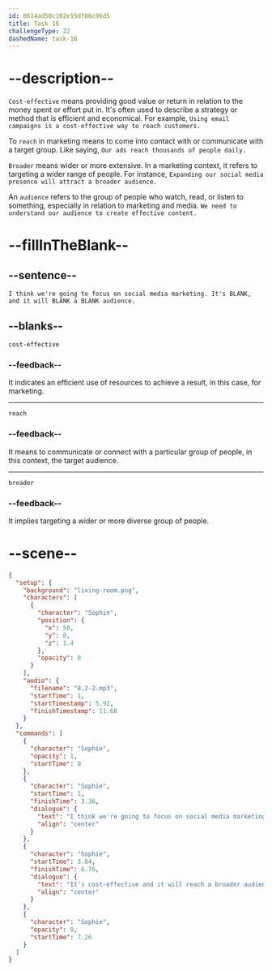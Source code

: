 ```yaml
---
id: 6614ad58c102e15df06c96d5
title: Task 16
challengeType: 22
dashedName: task-16
---
```


<!-- (Audio) Sophie: I think we're going to focus on social media marketing. It's cost-effective, and it will reach a broader audience. -->

# --description--

`Cost-effective` means providing good value or return in relation to the money spent or effort put in. It's often used to describe a strategy or method that is efficient and economical. For example, `Using email campaigns is a cost-effective way to reach customers.`

To `reach` in marketing means to come into contact with or communicate with a target group. Like saying, `Our ads reach thousands of people daily.`

`Broader` means wider or more extensive. In a marketing context, it refers to targeting a wider range of people. For instance, `Expanding our social media presence will attract a broader audience.`

An `audience` refers to the group of people who watch, read, or listen to something, especially in relation to marketing and media. `We need to understand our audience to create effective content.`

# --fillInTheBlank--

## --sentence--

`I think we're going to focus on social media marketing. It's BLANK, and it will BLANK a BLANK audience.`

## --blanks--

`cost-effective`

### --feedback--

It indicates an efficient use of resources to achieve a result, in this case, for marketing.

---

`reach`

### --feedback--

It means to communicate or connect with a particular group of people, in this context, the target audience.

---

`broader`

### --feedback--

It implies targeting a wider or more diverse group of people.

# --scene--

```json
{
  "setup": {
    "background": "living-room.png",
    "characters": [
      {
        "character": "Sophie",
        "position": {
          "x": 50,
          "y": 0,
          "z": 1.4
        },
        "opacity": 0
      }
    ],
    "audio": {
      "filename": "8.2-2.mp3",
      "startTime": 1,
      "startTimestamp": 5.92,
      "finishTimestamp": 11.68
    }
  },
  "commands": [
    {
      "character": "Sophie",
      "opacity": 1,
      "startTime": 0
    },
    {
      "character": "Sophie",
      "startTime": 1,
      "finishTime": 3.36,
      "dialogue": {
        "text": "I think we're going to focus on social media marketing.",
        "align": "center"
      }
    },
    {
      "character": "Sophie",
      "startTime": 3.84,
      "finishTime": 6.76,
      "dialogue": {
        "text": "It's cost-effective and it will reach a broader audience.",
        "align": "center"
      }
    },
    {
      "character": "Sophie",
      "opacity": 0,
      "startTime": 7.26
    }
  ]
}
```
